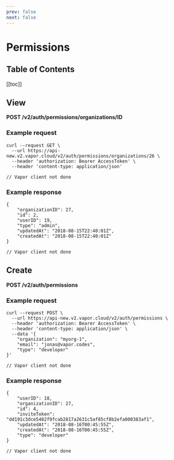 ```yaml
---
prev: false
next: false
---
```

# Permissions

## Table of Contents

[[toc]]

## View

**POST /v2/auth/permissions/organizations/ID**

### Example request

<tabs>
    <tab name="CURL">
<pre><code class="language-bash">curl --request GET \
  --url https://api-new.v2.vapor.cloud/v2/auth/permissions/organizations/26 \
  --header 'authorization: Bearer AccessToken' \
  --header 'content-type: application/json'
</code></pre>
    </tab>
    <tab name="Vapor">
<pre><code class="language-swift">// Vapor client not done</code></pre>      
    </tab>
</tabs>

### Example response

<tabs>
    <tab name="CURL">
<pre><code class="language-json">{
	"organizationID": 27,
	"id": 2,
	"userID": 19,
	"type": "admin",
	"updatedAt": "2018-08-15T22:40:01Z",
	"createdAt": "2018-08-15T22:40:01Z"
}
</code></pre>
    </tab>
    <tab name="Vapor">
<pre><code class="language-swift">// Vapor client not done</code></pre>      
    </tab>
</tabs>

## Create

**POST /v2/auth/permissions**

### Example request

<tabs>
    <tab name="CURL">
<pre><code class="language-bash">curl --request POST \
  --url https://api-new.v2.vapor.cloud/v2/auth/permissions \
  --header 'authorization: Bearer AccessToken' \
  --header 'content-type: application/json' \
  --data '{
	"organization": "myorg-1",
	"email": "jonas@vapor.codes",
	"type": "developer"
}'
</code></pre>
    </tab>
    <tab name="Vapor">
<pre><code class="language-swift">// Vapor client not done</code></pre>      
    </tab>
</tabs>

### Example response

<tabs>
    <tab name="CURL">
<pre><code class="language-json">{
	"userID": 18,
	"organizationID": 27,
	"id": 4,
	"inviteToken": "dd191c3dce5482f9fcab2817a2631c5af85cf8b2efa000383af1",
	"updatedAt": "2018-08-16T00:45:55Z",
	"createdAt": "2018-08-16T00:45:55Z",
	"type": "developer"
}
</code></pre>
    </tab>
    <tab name="Vapor">
<pre><code class="language-swift">// Vapor client not done</code></pre>      
    </tab>
</tabs>
